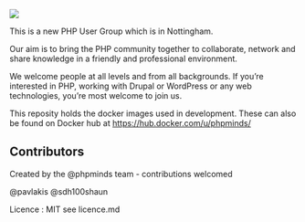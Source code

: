![](https://cdn.rawgit.com/phpminds/website/develop/public/imgs/phpminds.svg)

This is a new PHP User Group which is in Nottingham.

Our aim is to bring the PHP community together to collaborate, network and share knowledge in a friendly and professional environment.

We welcome people at all levels and from all backgrounds. If you’re interested in PHP, working with Drupal or WordPress or any web technologies, you’re most welcome to join us.

This reposity holds the docker images used in development.
These can also be found on Docker hub at https://hub.docker.com/u/phpminds/

## Contributors
Created by the @phpminds team - contributions welcomed

@pavlakis
@sdh100shaun

Licence :  MIT see licence.md
